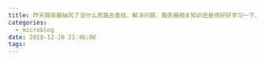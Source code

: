 ```yaml
---
title: 昨天服务器抽风了没什么思路去查找、解决问题，服务器相关知识还是得好好学习一下。
categories:
  - microblog
date: 2018-12-10 21:46:00
tags:
---
```

